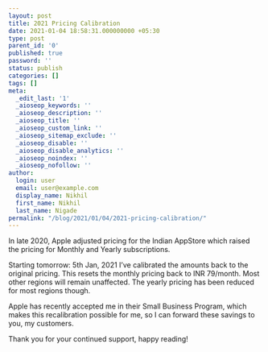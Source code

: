```yaml
---
layout: post
title: 2021 Pricing Calibration
date: 2021-01-04 18:58:31.000000000 +05:30
type: post
parent_id: '0'
published: true
password: ''
status: publish
categories: []
tags: []
meta:
  _edit_last: '1'
  _aioseop_keywords: ''
  _aioseop_description: ''
  _aioseop_title: ''
  _aioseop_custom_link: ''
  _aioseop_sitemap_exclude: ''
  _aioseop_disable: ''
  _aioseop_disable_analytics: ''
  _aioseop_noindex: ''
  _aioseop_nofollow: ''
author:
  login: user
  email: user@example.com
  display_name: Nikhil
  first_name: Nikhil
  last_name: Nigade
permalink: "/blog/2021/01/04/2021-pricing-calibration/"
---
```

<p><!-- wp:paragraph --></p>
<p>In late 2020, Apple adjusted pricing for the Indian AppStore which raised the pricing for Monthly and Yearly subscriptions. </p>
<p>Starting tomorrow: 5th Jan, 2021 I’ve calibrated the amounts back to the original pricing. This resets the monthly pricing back to INR 79/month. Most other regions will remain unaffected. The yearly pricing has been reduced for most regions though. </p>
<p>Apple has recently accepted me in their Small Business Program, which makes this recalibration possible for me, so I can forward these savings to you, my customers. </p>
<p><!-- /wp:paragraph --></p>
<p><!-- wp:paragraph --></p>
<p>Thank you for your continued support, happy reading! </p>
<p><!-- /wp:paragraph --></p>
